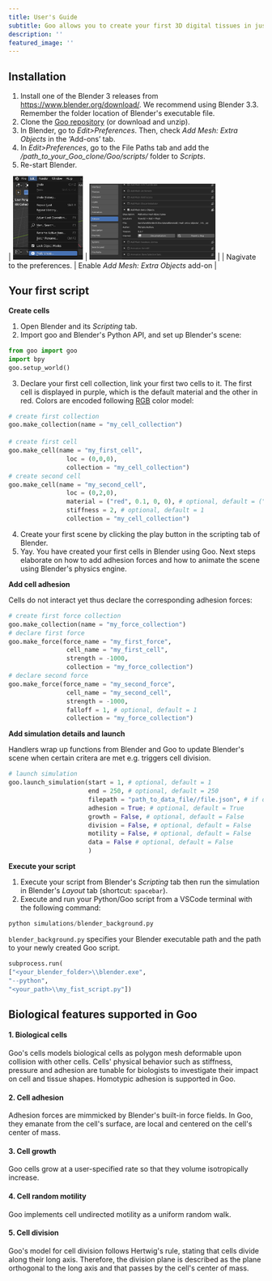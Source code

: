 ```yaml
---
title: User's Guide
subtitle: Goo allows you to create your first 3D digital tissues in just a few clicks.
description: ''
featured_image: ''
---
```


<h2>Installation</h2>

1. Install one of the Blender 3 releases from <a href="https://www.blender.org/download/">https://www.blender.org/download/</a>. We recommend using Blender 3.3. Remember the folder location of Blender's executable file. 
2. Clone the <a href="https://github.com/smegason/Goo">Goo repository</a> (or download and unzip). 
3. In Blender, go to <i>Edit>Preferences</i>. Then, check <i>Add Mesh: Extra Objects</i> in the ‘Add-ons’ tab. 
4. In <i>Edit>Preferences</i>, go to the File Paths tab and add the <i>/path_to_your_Goo_clone/Goo/scripts/</i> folder to <i>Scripts</i>. 
5. Re-start Blender. 

| <img src="images\demo\blender_edit_preferences.jpg" height="165"> | <img src="images\demo\blender_add_mesh.jpg" height="150"> |
| Nagivate to the preferences. | Enable <i> Add Mesh: Extra Objects</i> add-on |

<h2>Your first script</h2>

<b>Create cells</b>

<ol>
  <li>Open Blender and its <i>Scripting</i> tab.</li>
  <li>Import goo and Blender's Python API, and set up Blender's scene:</li> 
</ol>

```python
from goo import goo
import bpy
goo.setup_world() 
```

<ol start="3">
  <li>Declare your first cell collection, link your first two cells to it. The first cell is displayed in purple, which is the default material and the other in red. Colors are encoded following <a href="https://www.tug.org/pracjourn/2007-4/walden/color.pdf">RGB</a> color model:</li>
</ol>

```python    
# create first collection
goo.make_collection(name = "my_cell_collection")

# create first cell
goo.make_cell(name = "my_first_cell", 
                loc = (0,0,0), 
                collection = "my_cell_collection")
# create second cell
goo.make_cell(name = "my_second_cell", 
                loc = (0,2,0), 
                material = ("red", 0.1, 0, 0), # optional, default = ("purple", 0.007, 0.021, 0.3)
                stiffness = 2, # optional, default = 1
                collection = "my_cell_collection")  
```
<ol start="4">
  <li>Create your first scene by clicking the play button in the scripting tab of Blender.</li>
  <li>Yay. You have created your first cells in Blender using Goo. Next steps elaborate on how to add adhesion forces and how to animate the scene using Blender's physics engine.</li>
</ol>

<b>Add cell adhesion</b>

Cells do not interact yet thus declare the corresponding adhesion forces: 

```python
# create first force collection
goo.make_collection(name = "my_force_collection")           
# declare first force
goo.make_force(force_name = "my_first_force", 
                cell_name = "my_first_cell", 
                strength = -1000, 
                collection = "my_force_collection")
# declare second force
goo.make_force(force_name = "my_second_force", 
                cell_name = "my_second_cell",
                strength = -1000, 
                falloff = 1, # optional, default = 1
                collection = "my_force_collection")
```

<b>Add simulation details and launch</b>

Handlers wrap up functions from Blender and Goo to update Blender's scene when certain critera are met e.g. triggers cell division. 

```python
# launch simulation
goo.launch_simulation(start = 1, # optional, default = 1
                      end = 250, # optional, default = 250
                      filepath = "path_to_data_file//file.json", # if data = True
                      adhesion = True; # optional, default = True
                      growth = False, # optional, default = False
                      division = False, # optional, default = False
                      motility = False, # optional, default = False
                      data = False # optional, default = False
                      )
```

<b>Execute your script</b>

1. Execute your script from Blender's <i>Scripting</i> tab then run the simulation in Blender's <i>Layout</i> tab (shortcut: `spacebar`). 
2. Execute and run your Python/Goo script from a VSCode terminal with the following command: 

```python
python simulations/blender_background.py
```

`blender_background.py` specifies your Blender executable path and the path to your newly created Goo script. 

```python
subprocess.run(
["<your_blender_folder>\\blender.exe",
"--python",
"<your_path>\\my_fist_script.py"])
```

<h2>Biological features supported in Goo</h2>

<h4>1. Biological cells </h4>
Goo's cells models biological cells as polygon mesh deformable upon collision with other cells. Cells' physical behavior such as stiffness, pressure and adhesion are tunable for biologists to investigate their impact on cell and tissue shapes. Homotypic adhesion is supported in Goo. 
<h4>2. Cell adhesion </h4>
Adhesion forces are mimmicked by Blender's built-in force fields. In Goo, they emanate from the cell's surface, are local and centered on the cell's center of mass. 
<h4>3. Cell growth </h4>
Goo cells grow at a user-specified rate so that they volume isotropically increase. 
<h4>4. Cell random motility</h4> 
Goo implements cell undirected motility as a uniform random walk. 
<h4>5. Cell division</h4> 
Goo's model for cell division follows Hertwig's rule, stating that cells divide along their long axis. Therefore, the division plane is described as the plane orthogonal to the long axis and that passes by the cell's center of mass. 